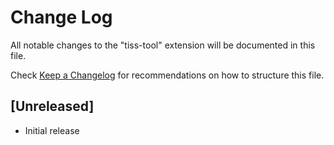 # Change Log

All notable changes to the "tiss-tool" extension will be documented in this file.

Check [Keep a Changelog](http://keepachangelog.com/) for recommendations on how to structure this file.

## [Unreleased]

- Initial release